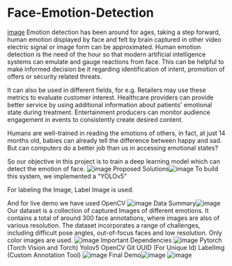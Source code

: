 # Face-Emotion-Detection
[image](https://user-images.githubusercontent.com/108734660/216535276-ea756417-e546-420b-8fa9-ae83895a9322.png)
Emotion detection has been around for ages, taking a step forward, human emotion displayed by face and felt by brain captured in other video electric signal or image form can be approximated. Human emotion detection is the need of the hour so that modern artificial intelligence systems can emulate and gauge reactions from face. This can be helpful to make informed decision be it regarding identification of intent, promotion of offers or security related threats.

It can also be used in different fields,  for e.g. Retailers may use these metrics to evaluate customer interest. Healthcare providers can provide better service by using additional information about patients' emotional state during treatment. Entertainment producers can monitor audience engagement in events to consistently create desired content.

Humans are well-trained in reading the emotions of others, in fact, at just 14 months old, babies can already tell the difference between happy and sad. But can computers do a better job than us in accessing emotional states?

So our objective in this project is to train a deep learning model which can detect the emotion of face.
![image](https://user-images.githubusercontent.com/108734660/216535310-e19d342e-e9d0-4e85-a066-bcc925516e83.png)
Proposed Solutions![image](https://user-images.githubusercontent.com/108734660/216535371-63f97846-ac06-48cc-8f60-247ec3ec058d.png)
To build this system, we implemented a “YOLOv5”

For labeling the Image, Label Image is used.

And for live demo we have used OpenCV
![image](https://user-images.githubusercontent.com/108734660/216535406-34070b1f-a4c9-4060-b5ca-9f306c00f027.png)
Data Summary![image](https://user-images.githubusercontent.com/108734660/216535463-a10d82cb-3962-42c0-b8bc-5f4b94fe6ab6.png)
Our dataset is a collection of  captured Images of different emotions. It contains a total of around 300 face annotations, where images are also of various resolution. The dataset incorporates a range of challenges, including difficult pose angles, out-of-focus faces and low resolution. Only color images are used. 
![image](https://user-images.githubusercontent.com/108734660/216535510-08640a30-c9fb-4807-92b3-15ce76c69aef.png)
Important Dependencies
![image](https://user-images.githubusercontent.com/108734660/216535554-4d4591d2-d3c4-4d85-945b-776da790508b.png)
Pytorch (Torch Vision and Torch)
Yolov5
OpenCV
Git
UUID (For Unique Id)
LabelImg (Custom Annotation Tool)
![image](https://user-images.githubusercontent.com/108734660/216535596-913d4fb2-db58-408e-b78c-5af39946003c.png)
Final Demo![image](https://user-images.githubusercontent.com/108734660/216535696-5194bed5-789c-4172-aacf-8934de3a3c8b.png)
![image](https://user-images.githubusercontent.com/108734660/216535723-6806ea18-d706-4786-ac4e-21e31e901478.png)

